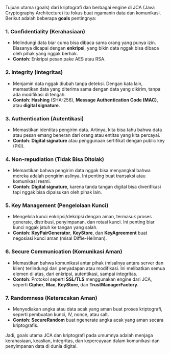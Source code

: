 Tujuan utama (goals) dari kriptografi dan berbagai engine di JCA (Java Cryptography Architecture) itu fokus buat ngamanin data dan komunikasi. Berikut adalah beberapa **goals** pentingnya:

### 1. **Confidentiality (Kerahasiaan)**
- Melindungi data biar cuma bisa dibaca sama orang yang punya izin. Biasanya dicapai dengan **enkripsi**, yang bikin data nggak bisa dibaca oleh pihak yang nggak berhak.
- **Contoh**: Enkripsi pesan pake AES atau RSA.

### 2. **Integrity (Integritas)**
- Menjamin data nggak diubah tanpa deteksi. Dengan kata lain, memastikan data yang diterima sama dengan data yang dikirim, tanpa ada modifikasi di tengah.
- **Contoh**: **Hashing** (SHA-256), **Message Authentication Code (MAC)**, atau **digital signature**.

### 3. **Authentication (Autentikasi)**
- Memastikan identitas pengirim data. Artinya, kita bisa tahu bahwa data atau pesan emang beneran dari orang atau entitas yang kita percayai.
- **Contoh**: **Digital signature** atau penggunaan sertifikat dengan public key (PKI).

### 4. **Non-repudiation (Tidak Bisa Ditolak)**
- Memastikan bahwa pengirim data nggak bisa menyangkal bahwa mereka adalah pengirim aslinya. Ini penting buat transaksi atau komunikasi resmi.
- **Contoh**: **Digital signature**, karena tanda tangan digital bisa diverifikasi tapi nggak bisa dipalsukan oleh pihak lain.

### 5. **Key Management (Pengelolaan Kunci)**
- Mengelola kunci enkripsi/dekripsi dengan aman, termasuk proses generate, distribusi, penyimpanan, dan rotasi kunci. Ini penting biar kunci nggak jatuh ke tangan yang salah.
- **Contoh**: **KeyPairGenerator**, **KeyStore**, dan **KeyAgreement** buat negosiasi kunci aman (misal Diffie-Hellman).

### 6. **Secure Communication (Komunikasi Aman)**
- Memastikan bahwa komunikasi antar pihak (misalnya antara server dan klien) terlindungi dari penyadapan atau modifikasi. Ini melibatkan semua elemen di atas, dari enkripsi, autentikasi, sampai integritas.
- **Contoh**: Protokol seperti **SSL/TLS** menggunakan engine dari JCA, seperti **Cipher**, **Mac**, **KeyStore**, dan **TrustManagerFactory**.

### 7. **Randomness (Keteracakan Aman)**
- Menyediakan angka atau data acak yang aman buat proses kriptografi, seperti pembuatan kunci, IV, nonce, atau salt.
- **Contoh**: **SecureRandom** buat ngenerate angka acak yang aman secara kriptografis.

Jadi, goals utama JCA dan kriptografi pada umumnya adalah menjaga kerahasiaan, keaslian, integritas, dan kepercayaan dalam komunikasi dan penyimpanan data di dunia digital.
